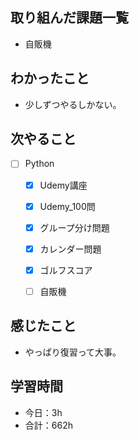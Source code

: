 ## 取り組んだ課題一覧

- 自販機

## わかったこと
- 少しずつやるしかない。

## 次やること

- [ ] Python
    - [x] Udemy講座
    - [x] Udemy_100問
    - [x] グループ分け問題
    - [x] カレンダー問題
    - [x] ゴルフスコア
    - [ ] 自販機


## 感じたこと
- やっぱり復習って大事。

## 学習時間

- 今日：3h
- 合計：662h
